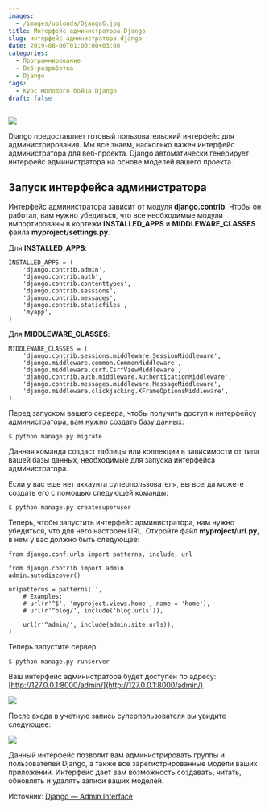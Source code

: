 ```yaml
---
images:
  - /images/uploads/Django6.jpg
title: Интерфейс администратора Django
slug: интерфейс-администратора-django
date: 2019-08-06T01:00:00+03:00
categories:
  - Программирование
  - Веб-разработка
  - Django
tags:
  - Курс молодого бойца Django
draft: false
---
```


![](/images/uploads/Django6.jpg)

Django предоставляет готовый пользовательский интерфейс для администрирования. Мы все знаем, насколько важен интерфейс
администратора для веб-проекта. Django автоматически генерирует интерфейс администратора на основе моделей вашего проекта.

## Запуск интерфейса администратора

Интерфейс администратора зависит от модуля **django.contrib**. Чтобы он работал, вам нужно убедиться, что все необходимые
модули импортированы в кортежи **INSTALLED_APPS** и **MIDDLEWARE_CLASSES** файла **myproject/settings.py**.

Для **INSTALLED_APPS**:

```
INSTALLED_APPS = (
    'django.contrib.admin',
    'django.contrib.auth',
    'django.contrib.contenttypes',
    'django.contrib.sessions',
    'django.contrib.messages',
    'django.contrib.staticfiles',
    'myapp',
)
```

Для **MIDDLEWARE_CLASSES**:

```
MIDDLEWARE_CLASSES = (
    'django.contrib.sessions.middleware.SessionMiddleware',
    'django.middleware.common.CommonMiddleware',
    'django.middleware.csrf.CsrfViewMiddleware',
    'django.contrib.auth.middleware.AuthenticationMiddleware',
    'django.contrib.messages.middleware.MessageMiddleware',
    'django.middleware.clickjacking.XFrameOptionsMiddleware',
)
```

Перед запуском вашего сервера, чтобы получить доступ к интерфейсу администратора, вам нужно создать базу данных:

```
$ python manage.py migrate
```

Данная команда создаст таблицы или коллекции в зависимости от типа вашей базы данных, необходимые для запуска интерфейса администратора.

Если у вас еще нет аккаунта суперпользователя, вы всегда можете создать его с помощью следующей команды:

```
$ python manage.py createsuperuser
```

Теперь, чтобы запустить интерфейс администратора, нам нужно убедиться, что для него настроен URL. Откройте файл
**myproject/url.py**, в нем у вас должно быть следующее:

```
from django.conf.urls import patterns, include, url

from django.contrib import admin
admin.autodiscover()

urlpatterns = patterns('',
    # Examples:
    # url(r'^$', 'myproject.views.home', name = 'home'),
    # url(r'^blog/', include('blog.urls')),
    
    url(r'^admin/', include(admin.site.urls)),
)
```

Теперь запустите сервер:

```
$ python manage.py runserver
```

Ваш интерфейс администратора будет доступен по адресу: [http://127.0.0.1:8000/admin/](http://127.0.0.1:8000/admin/)

![](https://i.imgur.com/vKTPFZ3.png)

После входа в учетную запись суперпользователя вы увидите следующее:

![](https://i.imgur.com/V3XxAmn.png)

Данный интерфейс позволит вам администрировать группы и пользователей Django, а также все зарегистрированные модели ваших
приложений. Интерфейс дает вам возможность создавать, читать, обновлять и удалять записи ваших моделей.

Источник: [Django — Admin Interface](https://www.tutorialspoint.com/django/django_admin_interface.htm)
